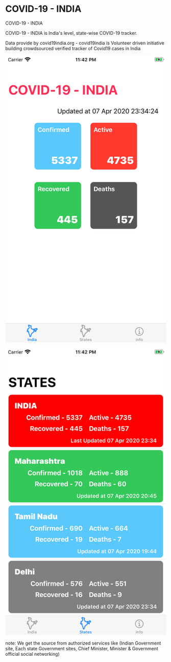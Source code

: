 # COVID-19 - INDIA
COVID-19 - INDIA 

COVID-19 - INDIA is India's level, state-wise COVID-19 tracker.

Data provide by covid19india.org - covid19india is Volunteer driven initiative building crowdsourced verified tracker of Covid19 cases in India

![Test Image 4](/Screen%20shot/image2.png)

![Test Image 4](/Screen%20shot/image3.png)


note: We get the source from authorized services like (Indian Government site, Each state Government sites, Chief Minister, Minister & Government official social networking)

